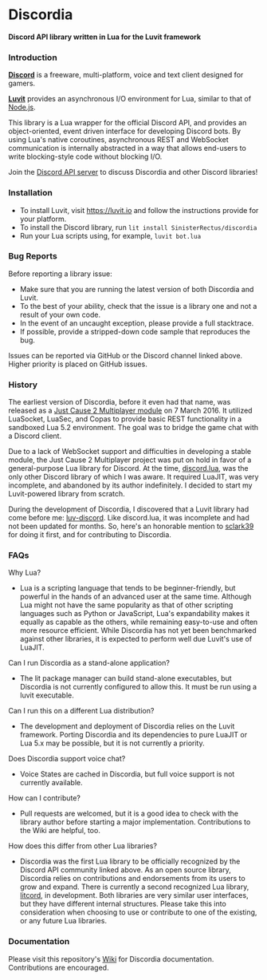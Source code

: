 # Discordia

**Discord API library written in Lua for the Luvit framework**

### Introduction

**[Discord](https://discordapp.com/)** is a freeware, multi-platform, voice and text client designed for gamers.

**[Luvit](https://luvit.io)** provides an asynchronous I/O environment for Lua, similar to that of [Node.js](https://nodejs.org/en/).

This library is a Lua wrapper for the official Discord API, and provides an object-oriented, event driven interface for developing Discord bots. By using Lua's native coroutines, asynchronous REST and WebSocket communication is internally abstracted in a way that allows end-users to write blocking-style code without blocking I/O.

Join the [Discord API server](https://discord.gg/0SBTUU1wZTWVpm07) to discuss Discordia and other Discord libraries!

### Installation

- To install Luvit, visit https://luvit.io and follow the instructions provide for your platform.
- To install the Discord library, run `lit install SinisterRectus/discordia`
- Run your Lua scripts using, for example, `luvit bot.lua`

### Bug Reports

Before reporting a library issue:
 - Make sure that you are running the latest version of both Discordia and Luvit.
 - To the best of your ability, check that the issue is a library one and not a result of your own code.
 - In the event of an uncaught exception, please provide a full stacktrace.
 - If possible, provide a stripped-down code sample that reproduces the bug.

Issues can be reported via GitHub or the Discord channel linked above. Higher priority is placed on GitHub issues.

### History

The earliest version of Discordia, before it even had that name, was released as a [Just Cause 2 Multiplayer module](https://www.jc-mp.com/forums/index.php/topic,5936.0.html) on 7 March 2016. It utilized LuaSocket, LuaSec, and Copas to provide basic REST functionality in a sandboxed Lua 5.2 environment. The goal was to bridge the game chat with a Discord client.

Due to a lack of WebSocket support and difficulties in developing a stable module, the Just Cause 2 Multiplayer project was put on hold in favor of a general-purpose Lua library for Discord. At the time, [discord.lua](https://github.com/VideahGams/discord.lua), was the only other Discord library of which I was aware. It required LuaJIT, was very incomplete, and abandoned by its author indefinitely. I decided to start my Luvit-powered library from scratch.

During the development of Discordia, I discovered that a Luvit library had come before me: [luv-discord](https://github.com/sclark39/luv-discord). Like discord.lua, it was incomplete and had not been updated for months. So, here's an honorable mention to [sclark39](https://github.com/sclark39) for doing it first, and for contributing to Discordia.

### FAQs

Why Lua?
- Lua is a scripting language that tends to be beginner-friendly, but powerful in the hands of an advanced user at the same time. Although Lua might not have the same popularity as that of other scripting languages such as Python or JavaScript, Lua's expandability makes it equally as capable as the others, while remaining easy-to-use and often more resource efficient. While Discordia has not yet been benchmarked against other libraries, it is expected to perform well due Luvit's use of LuaJIT.

Can I run Discordia as a stand-alone application?
- The lit package manager can build stand-alone executables, but Discordia is not currently configured to allow this. It must be run using a luvit executable.

Can I run this on a different Lua distribution?
- The development and deployment of Discordia relies on the Luvit framework. Porting Discordia and its dependencies to pure LuaJIT or Lua 5.x may be possible, but it is not currently a priority.

Does Discordia support voice chat?
- Voice States are cached in Discordia, but full voice support is not currently available.

How can I contribute?
- Pull requests are welcomed, but it is a good idea to check with the library author before starting a major implementation. Contributions to the Wiki are helpful, too.

How does this differ from other Lua libraries?
- Discordia was the first Lua library to be officially recognized by the Discord API community linked above. As an open source library, Discordia relies on contributions and endorsements from its users to grow and expand. There is currently a second recognized Lua library, [litcord](https://github.com/satom99/litcord), in development. Both libraries are very similar user interfaces, but they have different internal structures. Please take this into consideration when choosing to use or contribute to one of the existing, or any future Lua libraries.

### Documentation

Please visit this repository's [Wiki](https://github.com/SinisterRectus/Discordia/wiki) for Discordia documentation. Contributions are encouraged.
